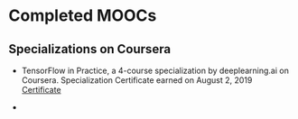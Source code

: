 # Completed MOOCs

## Specializations on Coursera

* TensorFlow in Practice, a 4-course specialization by deeplearning.ai on Coursera. Specialization Certificate earned on August 2, 2019 [Certificate](https://www.coursera.org/account/accomplishments/specialization/NHDWGZ4PPV6P)

*
